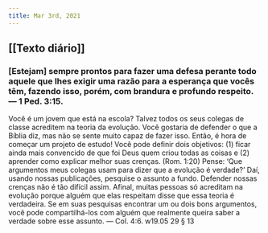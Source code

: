 ```yaml
---
title: Mar 3rd, 2021
---
```


## [[Texto diário]]
### [Estejam] sempre prontos para fazer uma defesa perante todo aquele que lhes exigir uma razão para a esperança que vocês têm, fazendo isso, porém, com brandura e profundo respeito. — 1 Ped. 3:15.

Você é um jovem que está na escola? Talvez todos os seus colegas de classe acreditem na teoria da evolução. Você gostaria de defender o que a Bíblia diz, mas não se sente muito capaz de fazer isso. Então, é hora de começar um projeto de estudo! Você pode definir dois objetivos: (1) ficar ainda mais convencido de que foi Deus quem criou todas as coisas e (2) aprender como explicar melhor suas crenças. (Rom. 1:20) Pense: ‘Que argumentos meus colegas usam para dizer que a evolução é verdade?’ Daí, usando nossas publicações, pesquise o assunto a fundo. Defender nossas crenças não é tão difícil assim. Afinal, muitas pessoas só acreditam na evolução porque alguém que elas respeitam disse que essa teoria é verdadeira. Se em suas pesquisas encontrar um ou dois bons argumentos, você pode compartilhá-los com alguém que realmente queira saber a verdade sobre esse assunto. — Col. 4:6. w19.05 29 § 13
